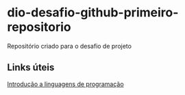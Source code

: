 # dio-desafio-github-primeiro-repositorio
Repositório criado para o desafio de projeto
## Links úteis
[Introdução a linguagens de programação](https://www.w3schools.com/)
